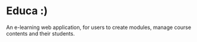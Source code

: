 # Educa :)
An e-learning web application, for users to create modules, manage course contents and their students.
